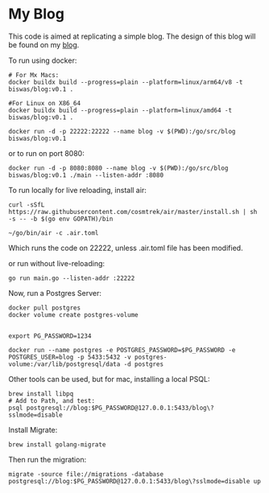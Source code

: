 # My Blog

This code is aimed at replicating a simple blog. The design of this blog will be found on my [blog](https://anshumanbiswas.com).

To run using docker:

```
# For Mx Macs:
docker buildx build --progress=plain --platform=linux/arm64/v8 -t biswas/blog:v0.1 .

#For Linux on X86_64
docker buildx build --progress=plain --platform=linux/amd64 -t biswas/blog:v0.1 .

docker run -d -p 22222:22222 --name blog -v $(PWD):/go/src/blog biswas/blog:v0.1
```

or to run on port 8080:

```
docker run -d -p 8080:8080 --name blog -v $(PWD):/go/src/blog biswas/blog:v0.1 ./main --listen-addr :8080
```

To run locally for live reloading, install air:

```
curl -sSfL https://raw.githubusercontent.com/cosmtrek/air/master/install.sh | sh -s -- -b $(go env GOPATH)/bin

~/go/bin/air -c .air.toml
```
Which runs the code on 22222, unless .air.toml file has been modified.

or run without live-reloading:
```
go run main.go --listen-addr :22222
```
Now, run a Postgres Server:

```
docker pull postgres
docker volume create postgres-volume


export PG_PASSWORD=1234

docker run --name postgres -e POSTGRES_PASSWORD=$PG_PASSWORD -e POSTGRES_USER=blog -p 5433:5432 -v postgres-volume:/var/lib/postgresql/data -d postgres
```

Other tools can be used, but for mac, installing a local PSQL:
```
brew install libpq
# Add to Path, and test:
psql postgresql://blog:$PG_PASSWORD@127.0.0.1:5433/blog\?sslmode=disable
```

Install Migrate:

```
brew install golang-migrate
```

Then run the migration:

```
migrate -source file://migrations -database postgresql://blog:$PG_PASSWORD@127.0.0.1:5433/blog\?sslmode=disable up
```
